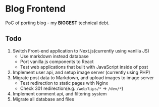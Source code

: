 # Blog Frontend

PoC of porting blog - my **BIGGEST** technical debt.

## Todo

1. Switch Front-end application to Next.js(currently using vanilla JS)
    - Use markdown instead database
    - Port vanilla js components to React
    - Test web applications that built with JavaScript inside of post
2. Implement user api, and setup image server (currently using PHP)
3. Migrate post data to Markdown, and upload images to image server
    - Test redirection to static pages with Nginx
    - Check 301 redirection(e.g. `/web/tips/*` -> `/dev/*`)
4. Implement comment api, and filtering system
5. Migrate all database and files
